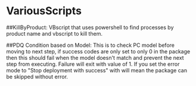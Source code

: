 # VariousScripts

##KillByProduct:
VBscript that uses powershell to find processes by product name and vbscript to kill them.

##PDQ Condition based on Model:
This is to check PC model before moving to next step, if success codes are only set to only 0 in the package then this should fail when the model doesn't match and prevent the next step from executing. Failure will exit with value of 1.
If you set the error mode to "Stop deployment with success" with will mean the package can be skipped without error.
